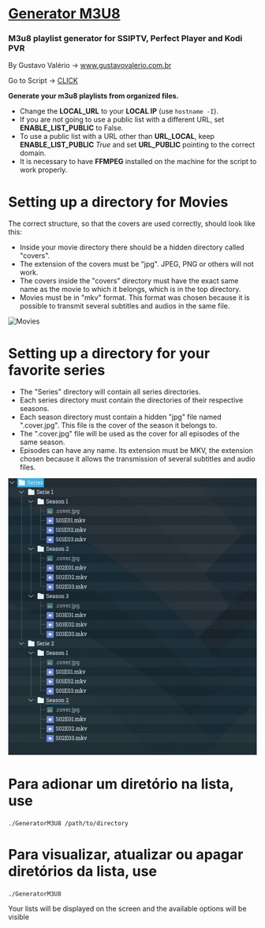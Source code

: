 # [Generator M3U8](https://github.com/valeriogustavo/valeriogustavo.github.io/blob/main/GeneratorM3U8)
### M3u8 playlist generator for SSIPTV, Perfect Player and Kodi PVR
By Gustavo Valério -> www.gustavovalerio.com.br


Go to Script -> [CLICK](https://github.com/valeriogustavo/valeriogustavo.github.io/blob/main/GeneratorM3U8)




**Generate your m3u8 playlists from organized files.**


* Change the **LOCAL_URL** to your **LOCAL IP** (use `hostname -I`).
* If you are not going to use a public list with a different URL, set **ENABLE_LIST_PUBLIC** to False.
* To use a public list with a URL other than **URL_LOCAL**, keep **ENABLE_LIST_PUBLIC** *True* and set **URL_PUBLIC** pointing to the correct domain.
* It is necessary to have **FFMPEG** installed on the machine for the script to work properly.



# Setting up a directory for Movies


The correct structure, so that the covers are used correctly, should look like this:

  * Inside your movie directory there should be a hidden directory called "covers". 
  * The extension of the covers must be "jpg". JPEG, PNG or others will not work.  
  * The covers inside the "covers" directory must have the exact same name as the movie to which it belongs, which is in the top directory.  
  * Movies must be in "mkv" format. This format was chosen because it is possible to transmit several subtitles and audios in the same file.

![Movies](https://user-images.githubusercontent.com/9014758/136222345-1b4558c4-1790-40f1-b95c-30822d33ddd3.png)
 
# Setting up a directory for your favorite series
* The "Series" directory will contain all series directories.
* Each series directory must contain the directories of their respective seasons.
* Each season directory must contain a hidden "jpg" file named ".cover.jpg". This file is the cover of the season it belongs to.
* The ".cover.jpg" file will be used as the cover for all episodes of the same season.
* Episodes can have any name. Its extension must be MKV, the extension chosen because it allows the transmission of several subtitles and audio files.

![Series](https://github.com/valeriogustavo/valeriogustavo.github.io/blob/main/images/Series.jpg)


# Para adionar um diretório na lista, use
`./GeneratorM3U8 /path/to/directory`

# Para visualizar, atualizar ou apagar diretórios da lista, use
`./GeneratorM3U8`

Your lists will be displayed on the screen and the available options will be visible

